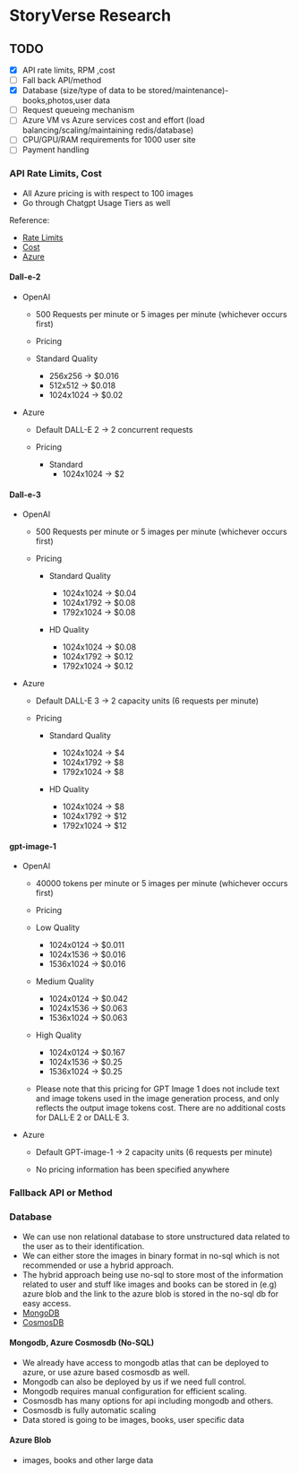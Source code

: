 # StoryVerse Research

## TODO

* [x] API rate limits, RPM ,cost
* [ ] Fall back API/method
* [x] Database (size/type of data to be stored/maintenance)-books,photos,user data
* [ ] Request queueing mechanism
* [ ] Azure VM vs Azure services cost and effort (load balancing/scaling/maintaining redis/database)
* [ ] CPU/GPU/RAM requirements for 1000 user site
* [ ] Payment handling

### API Rate Limits, Cost

* All Azure pricing is with respect to 100 images
* Go through Chatgpt Usage Tiers as well

Reference: 
* [Rate Limits](https://platform.openai.com/settings/organization/limits) 
* [Cost](https://platform.openai.com/docs/pricing)
* [Azure](https://learn.microsoft.com/en-us/azure/ai-services/openai/quotas-limits?tabs=REST#batch-limits)

#### Dall-e-2

* OpenAI

    * 500 Requests per minute or 5 images per minute (whichever occurs first)

    * Pricing

    * Standard Quality
        * 256x256   -> $0.016
        * 512x512   -> $0.018
        * 1024x1024 -> $0.02

* Azure

    * Default DALL-E 2 -> 2 concurrent requests
    
    * Pricing
        
        * Standard
            * 1024x1024 -> $2
    
#### Dall-e-3

* OpenAI 

    * 500 Requests per minute or 5 images per minute (whichever occurs first)

    * Pricing

        * Standard Quality
            * 1024x1024 -> $0.04
            * 1024x1792 -> $0.08
            * 1792x1024 -> $0.08

        * HD Quality
            * 1024x1024 -> $0.08
            * 1024x1792 -> $0.12
            * 1792x1024 -> $0.12

* Azure

    * Default DALL-E 3 -> 2 capacity units (6 requests per minute)

    * Pricing

        * Standard Quality
            * 1024x1024 -> $4
            * 1024x1792 -> $8
            * 1792x1024 -> $8

        * HD Quality
            * 1024x1024 -> $8
            * 1024x1792 -> $12
            * 1792x1024 -> $12

#### gpt-image-1

* OpenAI

    * 40000 tokens per minute or 5 images per minute (whichever occurs first)

    * Pricing

    * Low Quality
        * 1024x0124 -> $0.011
        * 1024x1536 -> $0.016
        * 1536x1024 -> $0.016

    * Medium Quality
        * 1024x0124 -> $0.042
        * 1024x1536 -> $0.063
        * 1536x1024 -> $0.063

    * High Quality
        * 1024x0124 -> $0.167
        * 1024x1536 -> $0.25
        * 1536x1024 -> $0.25

    * Please note that this pricing for GPT Image 1 does not include text and image tokens used in the image generation process, and only reflects the output image tokens cost. There are no additional costs for DALL·E 2 or DALL·E 3.

* Azure

    * Default GPT-image-1 -> 2 capacity units (6 requests per minute)
    
    * No pricing information has been specified anywhere

### Fallback API or Method

### Database

* We can use non relational database to store unstructured data related to the user as to their identification.
* We can either store the images in binary format in no-sql which is not recommended or use a hybrid approach.
* The hybrid approach being use no-sql to store most of the information related to user and stuff like images and books can be stored in (e.g) azure blob and the link to the azure blob is stored in the no-sql db for easy access.
* [MongoDB](https://www.mongodb.com/docs/atlas/cluster-autoscaling/)
* [CosmosDB](https://learn.microsoft.com/en-us/azure/cosmos-db/introduction)

#### Mongodb, Azure Cosmosdb (No-SQL)

* We already have access to mongodb atlas that can be deployed to azure, or use azure based cosmosdb as well.
* Mongodb can also be deployed by us if we need full control.
* Mongodb requires manual configuration for efficient scaling.
* Cosmosdb has many options for api including mongodb and others. 
* Cosmosdb is fully automatic scaling
* Data stored is going to be images, books, user specific data

#### Azure Blob

* images, books and other large data
